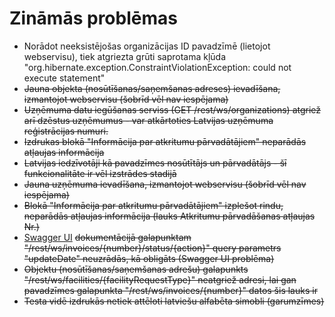 # Zināmās problēmas

* Norādot neeksistējošas organizācijas ID pavadzīmē (lietojot webservisu), tiek atgriezta grūti saprotama kļūda "org.hibernate.exception.ConstraintViolationException: could not execute statement"
* ~~Jauna objekta (nosūtīšanas/saņemšanas adreses) ievadīšana, izmantojot webservisu (šobrīd vēl nav iespējama)~~
* ~~Uzņēmuma datu iegūšanas serviss (GET /rest/ws/organizations) atgriež arī dzēstus uzņēmumus - var atkārtoties Latvijas uzņēmuma reģistrācijas numuri.~~
* ~~Izdrukas blokā "Informācija par atkritumu pārvadātājiem" neparādās atļaujas informācija~~
* ~~Latvijas iedzīvotāji kā pavadzīmes nosūtītājs un pārvadātājs - šī funkcionalitāte ir vēl izstrādes stadijā~~
* ~~Jauna uzņēmuma ievadīšana, izmantojot webservisu (šobrīd vēl nav iespējama)~~
* ~~Blokā "Informācija par atkritumu pārvadātājiem" izplešot rindu, neparādās atļaujas informācija (lauks Atkritumu pārvadāšanas atļaujas Nr.)~~
* [Swagger UI](https://services.proofit.lv/APUS/swagger-ui.html#/ws-invoice-controller) ~~dokumentācijā galapunktam "/rest/ws/invoices/{number}/status/{action}" query parametrs "updateDate" neuzrādās, kā obligāts (Swagger UI problēma)~~
* ~~Objektu (nosūtīšanas/saņemšanas adrešu) galapunkts "/rest/ws/facilities/{facilityRequestType}" neatgriež adresi, lai gan pavadzīmes galapunkta "/rest/ws/invoices/{number}" datos šis lauks ir~~
* ~~Testa vidē izdrukās netiek attēloti latviešu alfabēta simobli (garumzīmes)~~
